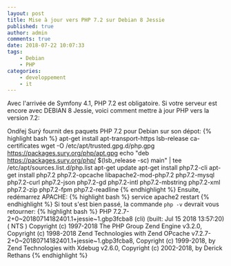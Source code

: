 ```yaml
---
layout: post
title: Mise à jour vers PHP 7.2 sur Debian 8 Jessie
published: true
author: admin
comments: true
date: 2018-07-22 10:07:33
tags:
    - Debian
    - PHP
categories:
    - developpement
    - it
---
```

Avec l'arrivée de Symfony 4.1, PHP 7.2 est obligatoire. Si votre serveur est encore avec DEBIAN 8 Jessie, voici comment mettre à jour PHP vers la version 7.2:

Ondřej Surý fournit des paquets PHP 7.2 pour Debian sur son dépot:
{% highlight bash %}
apt-get install apt-transport-https lsb-release ca-certificates
wget -O /etc/apt/trusted.gpg.d/php.gpg https://packages.sury.org/php/apt.gpg
echo "deb https://packages.sury.org/php/ $(lsb_release -sc) main" | tee /etc/apt/sources.list.d/php.list
apt-get update
apt-get install php7.2-cli
apt-get install php7.2 php7.2-opcache libapache2-mod-php7.2 php7.2-mysql php7.2-curl php7.2-json php7.2-gd  php7.2-intl php7.2-mbstring php7.2-xml php7.2-zip php7.2-fpm php7.2-readline
{% endhighlight %}
Ensuite, redémarrez APACHE:
{% highlight bash %}
service apache2 restart
{% endhighlight %}
Si tout s'est bien passé, la commande `php -v` devrait vous retourner:
{% highlight bash %}
PHP 7.2.7-2+0~20180714182401.1+jessie~1.gbp3fcba8 (cli) (built: Jul 15 2018 13:57:20) ( NTS )
Copyright (c) 1997-2018 The PHP Group
Zend Engine v3.2.0, Copyright (c) 1998-2018 Zend Technologies
    with Zend OPcache v7.2.7-2+0~20180714182401.1+jessie~1.gbp3fcba8, Copyright (c) 1999-2018, by Zend Technologies
    with Xdebug v2.6.0, Copyright (c) 2002-2018, by Derick Rethans
{% endhighlight %}